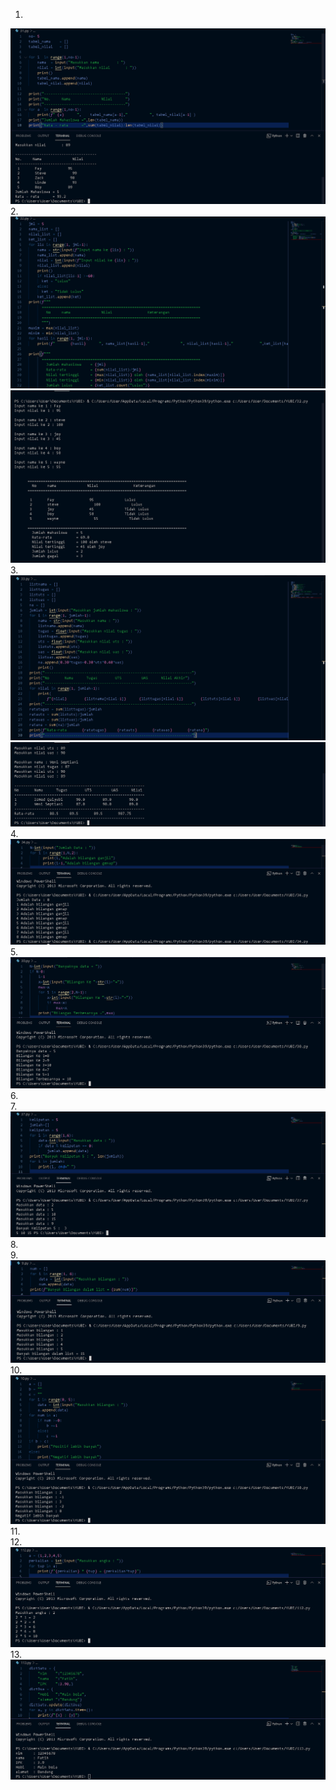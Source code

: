 1.
![image](https://github.com/IsmedQalyubi/4.Tugas-Praktikum/blob/main/1.PNG) 
2.
![image](https://github.com/IsmedQalyubi/4.Tugas-Praktikum/blob/main/2a.PNG) 
![image](https://github.com/IsmedQalyubi/4.Tugas-Praktikum/blob/main/2output.PNG) 
3.
![image](https://github.com/IsmedQalyubi/4.Tugas-Praktikum/blob/main/3.PNG) 
![image](https://github.com/IsmedQalyubi/4.Tugas-Praktikum/blob/main/3output.PNG) 
4.
![image](https://github.com/IsmedQalyubi/4.Tugas-Praktikum/blob/main/4.PNG) 
5.
![image](https://github.com/IsmedQalyubi/4.Tugas-Praktikum/blob/main/5.PNG) 
6.\
7.
![image](https://github.com/IsmedQalyubi/4.Tugas-Praktikum/blob/main/7.PNG) 
8.\
9.
![image](https://github.com/IsmedQalyubi/4.Tugas-Praktikum/blob/main/9.PNG) 
10.
![image](https://github.com/IsmedQalyubi/4.Tugas-Praktikum/blob/main/10.PNG) 
11.\
12.
![image](https://github.com/IsmedQalyubi/4.Tugas-Praktikum/blob/main/12a.PNG) 
13.
![image](https://github.com/IsmedQalyubi/4.Tugas-Praktikum/blob/main/13a.PNG) 
